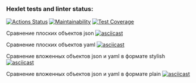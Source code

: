 ### Hexlet tests and linter status:
[![Actions Status](https://github.com/bubachita/frontend-project-46/workflows/hexlet-check/badge.svg)](https://github.com/bubachita/frontend-project-46/actions)
[![Maintainability](https://api.codeclimate.com/v1/badges/7e82c792fa6ed5fee943/maintainability)](https://codeclimate.com/github/bubachita/frontend-project-46/maintainability)
[![Test Coverage](https://api.codeclimate.com/v1/badges/7e82c792fa6ed5fee943/test_coverage)](https://codeclimate.com/github/bubachita/frontend-project-46/test_coverage)

Сравнение плоских объектов json
[![asciicast](https://asciinema.org/a/yqlOWka21J1N4KopD5ha22RjU.svg)](https://asciinema.org/a/yqlOWka21J1N4KopD5ha22RjU)

Сравнение плоских объектов yaml
[![asciicast](https://asciinema.org/a/G7QtW8z1So3xFhn8b7BzhqUjD.svg)](https://asciinema.org/a/G7QtW8z1So3xFhn8b7BzhqUjD)

Сравнение вложенных объектов json и yaml в формате stylish
[![asciicast](https://asciinema.org/a/CtR67cmbbWwqiqLLcLwRqSJDu.svg)](https://asciinema.org/a/CtR67cmbbWwqiqLLcLwRqSJDu)

Сравнение вложенных объектов json и yaml в формате plain
[![asciicast](https://asciinema.org/a/VzvSvJufEfHFyfx5a6bBiDGEJ.svg)](https://asciinema.org/a/VzvSvJufEfHFyfx5a6bBiDGEJ)
